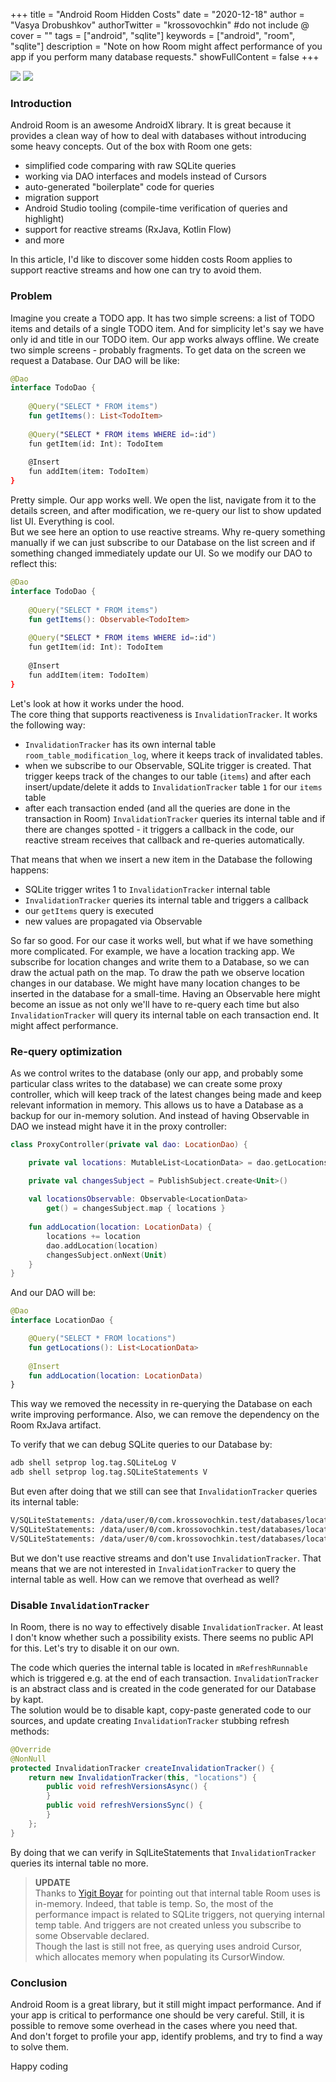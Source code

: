 +++
title = "Android Room Hidden Costs"
date = "2020-12-18"
author = "Vasya Drobushkov"
authorTwitter = "krossovochkin" #do not include @
cover = ""
tags = ["android", "sqlite"]
keywords = ["android", "room", "sqlite"]
description = "Note on how Room might affect performance of you app if you perform many database requests."
showFullContent = false
+++

[![](https://img.shields.io/badge/androidweekly-445-blue#badge)](https://androidweekly.net/issues/issue-445) [![](https://img.shields.io/badge/kotlinweekly-230-purple#badge)](https://mailchi.mp/kotlinweekly/kotlin-weekly-230)

### Introduction

Android Room is an awesome AndroidX library. It is great because it provides a clean way of how to deal with databases without introducing some heavy concepts. Out of the box with Room one gets:
- simplified code comparing with raw SQLite queries
- working via DAO interfaces and models instead of Cursors
- auto-generated "boilerplate" code for queries
- migration support
- Android Studio tooling (compile-time verification of queries and highlight)
- support for reactive streams (RxJava, Kotlin Flow)
- and more

In this article, I'd like to discover some hidden costs Room applies to support reactive streams and how one can try to avoid them.

### Problem

Imagine you create a TODO app. It has two simple screens: a list of TODO items and details of a single TODO item. And for simplicity let's say we have only id and title in our TODO item.
Our app works always offline. We create two simple screens - probably fragments. To get data on the screen we request a Database. Our DAO will be like:

```kotlin
@Dao
interface TodoDao {
    
    @Query("SELECT * FROM items")
    fun getItems(): List<TodoItem>
    
    @Query("SELECT * FROM items WHERE id=:id")
    fun getItem(id: Int): TodoItem
    
    @Insert
    fun addItem(item: TodoItem)
}
```

Pretty simple. Our app works well. We open the list, navigate from it to the details screen, and after modification, we re-query our list to show updated list UI. Everything is cool.  
But we see here an option to use reactive streams. Why re-query something manually if we can just subscribe to our Database on the list screen and if something changed immediately update our UI. So we modify our DAO to reflect this:

```kotlin
@Dao
interface TodoDao {
    
    @Query("SELECT * FROM items")
    fun getItems(): Observable<TodoItem>
    
    @Query("SELECT * FROM items WHERE id=:id")
    fun getItem(id: Int): TodoItem
    
    @Insert
    fun addItem(item: TodoItem)
}
```

Let's look at how it works under the hood.  
The core thing that supports reactiveness is `InvalidationTracker`. It works the following way:
- `InvalidationTracker` has its own internal table `room_table_modification_log`, where it keeps track of invalidated tables.
- when we subscribe to our Observable, SQLite trigger is created. That trigger keeps track of the changes to our table (`items`) and after each insert/update/delete it adds to `InvalidationTracker` table `1` for our `items` table
- after each transaction ended (and all the queries are done in the transaction in Room) `InvalidationTracker` queries its internal table and if there are changes spotted - it triggers a callback in the code, our reactive stream receives that callback and re-queries automatically.

That means that when we insert a new item in the Database the following happens:
- SQLite trigger writes 1 to `InvalidationTracker` internal table
- `InvalidationTracker` queries its internal table and triggers a callback
- our `getItems` query is executed
- new values are propagated via Observable

So far so good. For our case it works well, but what if we have something more complicated. For example, we have a location tracking app. We subscribe for location changes and write them to a Database, so we can draw the actual path on the map. To draw the path we observe location changes in our database. We might have many location changes to be inserted in the database for a small-time. Having an Observable here might become an issue as not only we'll have to re-query each time but also `InvalidationTracker` will query its internal table on each transaction end. It might affect performance.

### Re-query optimization

As we control writes to the database (only our app, and probably some particular class writes to the database) we can create some proxy controller, which will keep track of the latest changes being made and keep relevant information in memory. This allows us to have a Database as a backup for our in-memory solution. And instead of having Observable in DAO we instead might have it in the proxy controller:

```kotlin
class ProxyController(private val dao: LocationDao) {

    private val locations: MutableList<LocationData> = dao.getLocations().toMutableList()

    private val changesSubject = PublishSubject.create<Unit>()
    
    val locationsObservable: Observable<LocationData>
        get() = changesSubject.map { locations }
        
    fun addLocation(location: LocationData) {
        locations += location
        dao.addLocation(location)
        changesSubject.onNext(Unit)
    }
}
```

And our DAO will be:
```kotlin
@Dao
interface LocationDao {

    @Query("SELECT * FROM locations")
    fun getLocations(): List<LocationData>
    
    @Insert
    fun addLocation(location: LocationData)
}
```

This way we removed the necessity in re-querying the Database on each write improving performance. Also, we can remove the dependency on the Room RxJava artifact.

To verify that we can debug SQLite queries to our Database by:
```bash
adb shell setprop log.tag.SQLiteLog V
adb shell setprop log.tag.SQLiteStatements V
```

But even after doing that we still can see that `InvalidationTracker` queries its internal table:
```bash
V/SQLiteStatements: /data/user/0/com.krossovochkin.test/databases/locations.db: "BEGIN EXCLUSIVE;"
V/SQLiteStatements: /data/user/0/com.krossovochkin.test/databases/locations.db: "SELECT * FROM room_table_modification_log WHERE invalidated = 1;"
V/SQLiteStatements: /data/user/0/com.krossovochkin.test/databases/locations.db: "COMMIT;"
```

But we don't use reactive streams and don't use `InvalidationTracker`. That means that we are not interested in `InvalidationTracker` to query the internal table as well. How can we remove that overhead as well?

### Disable `InvalidationTracker`

In Room, there is no way to effectively disable `InvalidationTracker`. At least I don't know whether such a possibility exists. There seems no public API for this. Let's try to disable it on our own.

The code which queries the internal table is located in `mRefreshRunnable` which is triggered e.g. at the end of each transaction. `InvalidationTracker` is an abstract class and is created in the code generated for our Database by kapt.  
The solution would be to disable kapt, copy-paste generated code to our sources, and update creating `InvalidationTracker` stubbing refresh methods:

```java
@Override
@NonNull
protected InvalidationTracker createInvalidationTracker() {
    return new InvalidationTracker(this, "locations") {
        public void refreshVersionsAsync() {
        }
        public void refreshVersionsSync() {
        }
    };
}
```

By doing that we can verify in SqlLiteStatements that `InvalidationTracker` queries its internal table no more.

> **UPDATE**  
Thanks to [Yigit Boyar](https://twitter.com/yigitboyar) for pointing out that internal table Room uses is in-memory. Indeed, that table is temp. So, the most of the performance impact is related to SQLite triggers, not querying internal temp table. And triggers are not created unless you subscribe to some Observable declared.  
Though the last is still not free, as querying uses android Cursor, which allocates memory when populating its CursorWindow.

### Conclusion

Android Room is a great library, but it still might impact performance. And if your app is critical to performance one should be very careful. Still, it is possible to remove some overhead in the cases where you need that.  
And don't forget to profile your app, identify problems, and try to find a way to solve them.

Happy coding